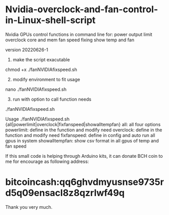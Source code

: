 # Nvidia-overclock-and-fan-control-in-Linux-shell-script

 Nvidia GPUs control functions in command line
 for:
 power output limit
 overclock core and mem
 fan speed fixing
 show temp and fan

 version 20220626-1


1. make the script exacutable

chmod +x ./fanNVIDIAfixspeed.sh

2. modify environment to fit usage

nano ./fanNVIDIAfixspeed.sh

3. run with option to call function needs

./fanNVIDIAfixspeed.sh

 Usage ./fanNVIDIAfixspeed.sh {all|powerlimit|overclock|fixfanspeed|showalltempfan}
 all: all four options
 powerlimit: define in the function and modify need
 overclock:  define in the function and modify need
 fixfanspeed:  define in config and auto run all gpus in system
 showalltempfan: show csv format in all gpus of temp and fan speed

If this small code is helping through Arduino kits, it can donate BCH coin to me for encourage as following address: 
# bitcoincash:qq6ghvdmyusnse9735rd5q09ensacl8z8qzrlwf49q

Thank you very much.
